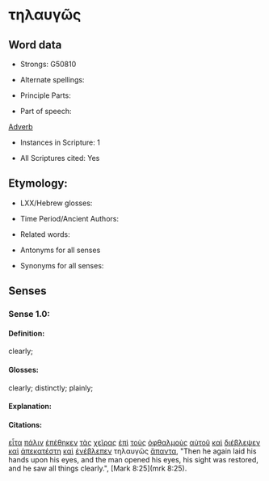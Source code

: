 # τηλαυγῶς 

<!-- Status: S2=NeedsFinalCheck -->
<!-- Lexica used for edits: BDAG, FFM, LN, A-S -->

## Word data

* Strongs: G50810

* Alternate spellings:

* Principle Parts: 

* Part of speech: 

[Adverb](http://ugg.readthedocs.io/en/latest/adverb.html)

* Instances in Scripture: 1

* All Scriptures cited: Yes

## Etymology: 

* LXX/Hebrew glosses: 

* Time Period/Ancient Authors: 

* Related words: 

* Antonyms for all senses

* Synonyms for all senses: 

## Senses 

### Sense 1.0:

#### Definition: 

clearly;

#### Glosses:

clearly; distinctly; plainly;

#### Explanation:

#### Citations:

[εἶτα](../G15340/01.md) [πάλιν](../G38250/01.md) [ἐπέθηκεν](../G20070/01.md) [τὰς](../G35880/01.md) [χεῖρας](../G54950/01.md) [ἐπὶ](../G19090/01.md) [τοὺς](../G35880/01.md) [ὀφθαλμοὺς](../G37880/01.md) [αὐτοῦ](../G08460/01.md) [καὶ](../G25320/01.md) [διέβλεψεν](../G12270/01.md) [καὶ](../G25320/01.md) [ἀπεκατέστη](../G06000/01.md) [καὶ](../G25320/01.md) [ἐνέβλεπεν](../G16890/01.md) τηλαυγῶς [ἅπαντα](../G05370/01.md), 
"Then he again laid his hands upon his eyes, and the man opened his eyes, his sight was restored, and he saw all things clearly.", 
[Mark 8:25](mrk 8:25). 
